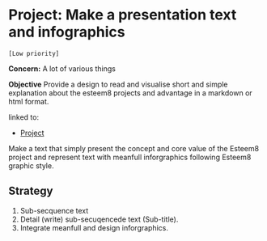 # Project: Make a presentation text and infographics

`[Low priority]`

**Concern:** A lot of various things

**Objective** Provide a design to read and visualise short and simple explanation about the esteem8 projects and advantage in a markdown or html format.

linked to:
* [Project](https://github.com/esteem8app/esteem8app.github.io/projects/13)

Make a text that simply present the concept and core value of the Esteem8 project and represent text with meanfull inforgraphics following Esteem8 graphic style.

## Strategy

1. Sub-secquence text
2. Detail (write) sub-secuqencede text (Sub-title).
3. Integrate meanfull and design inforgraphics.
